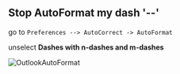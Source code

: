 Stop AutoFormat my dash '--'
----------------------------

go to `Preferences --> AutoCorrect -> AutoFormat`

unselect **Dashes with n-dashes and m-dashes**

![OutlookAutoFormat](https://mmbiz.qlogo.cn/mmbiz/ykYribFYPpbZMzcpiaX1FriaNO0ibLcCdgJQd7QRTPB0BsQxicwpasXibUibVhfnTdkO2KWV2MIGfGOicrfAng2szibJvyg/0?wx_fmt=png)
